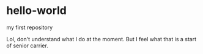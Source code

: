 # hello-world

my first repository

Lol, don't understand what I do at the moment. But I feel what that is a start of senior carrier.
